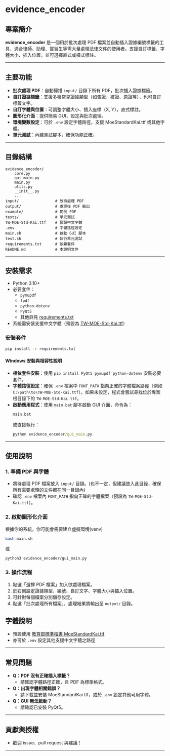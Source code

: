 # evidence_encoder

## 專案簡介
**evidence_encoder** 是一個用於批次處理 PDF 檔案並自動插入證據編號標籤的工具，適合律師、助理、實習生等需大量處理法律文件的使用者。支援自訂標籤、字體大小、插入位置，並可選擇直式或橫式標註。

---

## 主要功能

- **批次處理 PDF**：自動掃描 `input/` 目錄下所有 PDF，批次插入證據標籤。
- **自訂證據標籤**：支援多種常見證據類型（如告證、被證、原證等），也可自訂標籤文字。
- **自訂字體與位置**：可調整字體大小、插入座標（X, Y），直式標註。
- **圖形化介面**：提供簡易 GUI，設定與批次處理。
- **環境變數設定**：可於 `.env` 設定字體路徑，支援 MoeStandardKai.ttf 或其他字體。
- **單元測試**：內建測試腳本，確保功能正確。

---

## 目錄結構

```
evidence_encoder/
    core.py
    gui_main.py
    main.py
    utils.py
    __init__.py
    ...
input/                # 放待處理 PDF
output/               # 處理後 PDF 輸出
example/              # 範例 PDF
tests/                # 單元測試
TW-MOE-Std-Kai.ttf    # 預設中文字體
.env                  # 字體路徑設定
main.sh               # 啟動 GUI 腳本
test.sh               # 執行單元測試
requirements.txt      # 依賴套件
README.md             # 本說明文件
```

---

## 安裝需求

- Python 3.10+
- 必要套件：
  - `pymupdf`
  - `fpdf`
  - `python-dotenv`
  - `PyQt5`
  - 其他詳見 [requirements.txt](requirements.txt)
- 系統需安裝支援中文字體（預設為 [TW-MOE-Std-Kai.ttf](TW-MOE-Std-Kai.ttf)）

### 安裝套件

```sh
pip install -r requirements.txt
```

#### Windows 安裝與相容性說明

- **相依套件安裝**：使用 `pip install PyQt5 pymupdf python-dotenv` 安裝必要套件。
- **字體路徑設定**：確保 `.env` 檔案中 `FONT_PATH` 指向正確的字體檔案路徑（例如 `C:\path\to\TW-MOE-Std-Kai.ttf`）。如果未設定，程式會嘗試尋找位於專案根目錄下的 `TW-MOE-Std-Kai.ttf`。
- **啟動應用程式**：使用 `main.bat` 腳本啟動 GUI 介面，命令為：
  ```bat
  main.bat
  ```
  或直接執行：
  ```bat
  python evidence_encoder/gui_main.py
  ```

---

## 使用說明

### 1. 準備 PDF 與字體

- 將待處理 PDF 檔案放入 `input/` 目錄。(也不一定，但建議放入此目錄，確保所有需要處理的文件都在同一目錄內)
- 確認 `.env` 檔案內 `FONT_PATH` 指向正確的字體檔案（預設為 `TW-MOE-Std-Kai.ttf`）。

### 2. 啟動圖形化介面

根據你的系統，你可能會需要建立虛擬環境(venv)

```sh
bash main.sh
```
或
```sh
python3 evidence_encoder/gui_main.py
```

### 3. 操作流程

1. 點選「選擇 PDF 檔案」加入欲處理檔案。
2. 於右側設定證據類型、編號、自訂文字、字體大小與插入位置。
3. 可針對每個檔案分別儲存設定。
4. 點選「批次處理所有檔案」，處理結果將輸出至 `output/` 目錄。





## 字體說明

- 預設使用 [教育部標準楷書 MoeStandardKai.ttf](https://language.moe.gov.tw/result.aspx?classify_sn=23&subclassify_sn=436&content_sn=47)
- 亦可於 `.env` 設定其他支援中文字體之路徑

---

## 常見問題

- **Q：PDF 沒有正確插入標籤？**
  - 請確認字體路徑正確，且 PDF 為標準格式。
- **Q：出現字體相關錯誤？**
  - 請下載並安裝 MoeStandardKai.ttf，或於 `.env` 設定其他可用字體。
- **Q：GUI 無法啟動？**
  - 請確認已安裝 PyQt5。

---

## 貢獻與授權

- 歡迎 issue、pull request 與建議！

---
